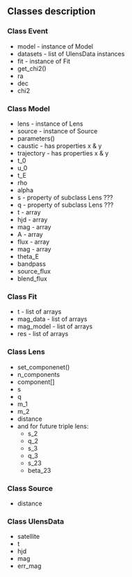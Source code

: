 ## Classes description


### Class Event
* model - instance of Model
* datasets - list of UlensData instances
* fit - instance of Fit
* get_chi2()
* ra
* dec
* chi2

### Class Model
* lens - instance of Lens
* source - instance of Source
* parameters()
* caustic - has properties x & y
* trajectory - has properties x & y
* t_0
* u_0
* t_E
* rho
* alpha
* s - property of subclass Lens ???
* q - property of subclass Lens ???
* t - array
* hjd - array
* mag - array
* A - array
* flux - array
* mag - array
* theta_E
* bandpass
* source_flux
* blend_flux

### Class Fit
* t - list of arrays
* mag_data - list of arrays
* mag_model - list of arrays
* res - list of arrays

### Class Lens
* set_componenet()
* n_components
* component[]
* s
* q
* m_1
* m_2
* distance
* and for future triple lens:
  * s_2
  * q_2
  * s_3
  * q_3
  * s_23
  * beta_23

### Class Source
* distance

### Class UlensData
* satellite
* t
* hjd
* mag
* err_mag


